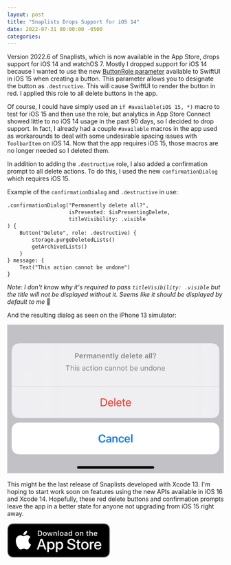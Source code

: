 ```yaml
---
layout: post
title: "Snaplists Drops Support for iOS 14"
date: 2022-07-31 00:00:00 -0500
categories:
---
```


Version 2022.6 of Snaplists, which is now available in the App Store, drops support for iOS 14 and watchOS 7. Mostly I dropped support for iOS 14 because I wanted to use the new [ButtonRole parameter](https://developer.apple.com/documentation/swiftui/buttonrole) available to SwiftUI in iOS 15 when creating a button. This parameter allows you to designate the button as `.destructive`. This will cause SwiftUI to render the button in red. I applied this role to all delete buttons in the app. 

Of course, I could have simply used an `if #available(iOS 15, *)` macro to test for iOS 15 and then use the role, but analytics in App Store Connect showed little to no iOS 14 usage in the past 90 days, so I decided to drop support. In fact, I already had a couple `#available` macros in the app used as workarounds to deal with some undesirable spacing issues with `ToolbarItem` on iOS 14. Now that the app requires iOS 15, those macros are no longer needed so I deleted them.

In addition to adding the `.destructive` role, I also added a confirmation prompt to all delete actions. To do this, I used the new `confirmationDialog` which requires iOS 15.

Example of the `confirmationDialog` and `.destructive`  in use:
```
.confirmationDialog("Permanently delete all?",
                    isPresented: $isPresentingDelete,
                    titleVisibility: .visible
) {
    Button("Delete", role: .destructive) {
        storage.purgeDeletedLists()
        getArchivedLists()
    }
} message: {
    Text("This action cannot be undone")
}
```
_Note: I don't know why it's required to pass `titleVisibility: .visible` but the title will not be displayed without it. Seems like it should be displayed by default to me_ 🤔

And the resulting dialog as seen on the iPhone 13 simulator:

![destructive button screenshot](/assets/confirmationdialog-destructive.jpg)

This might be the last release of Snaplists developed with Xcode 13. I'm hoping to start work soon on features using the new APIs available in iOS 16 and Xcode 14. Hopefully, these red delete buttons and confirmation prompts leave the app in a better state for anyone not upgrading from iOS 15 right away. 

[![Download Link](/assets/Download_on_the_App_Store_Badge_US-UK_RGB_blk_092917.svg)](https://apps.apple.com/mk/app/snaplists-simple-lists-app/id1527429580)
